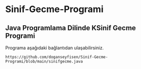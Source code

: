 # Sinif-Gecme-Programi

## Java Programlama Dilinde KSinif Gecme Programi

Programa aşağıdaki bağlantıdan ulaşabilirsiniz.

```
https://github.com/doganseyfisen/Sinif-Gecme-Programi/blob/main/sinifgecme.java
```
